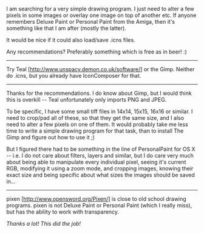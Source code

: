 I am searching for a very simple drawing program. I just need to alter a few pixels in some images or overlay one image on top of another etc.
If anyone remembers Deluxe Paint or Personal Paint from the Amiga, then it's something like that I am after (mostly the latter).

It would be nice if it could also load/save .icns files.

Any recommendations? Preferably something which is free as in beer! :)

----

Try Teal [http://www.unspacy.demon.co.uk/software/] or the Gimp. Neither do .icns, but you already have IconComposer for that.

----

Thanks for the recommendations. I do know about Gimp, but I would think this is overkill -- Teal unfortunately only imports PNG and JPEG.

To be specific, I have some small tiff files in 14x14, 15x15, 16x16 or similar. I need to crop/pad all of these, so that they get the same size, and I also need to alter a few pixels on one of them.  It would probably take me less time to write a simple drawing program for that task, than to install The Gimp and figure out how to use it ;)

But I figured there had to be something in the line of PersonalPaint for OS X -- i.e. I do not care about filters, layers and similar, but I do care very much about being able to manipulate every individual pixel, seeing it's current RGB, modifying it using a zoom mode, and cropping images, knowing their exact size and being specific about what sizes the images should be saved in...

----

pixen [http://www.opensword.org/Pixen/] is close to old school drawing programs. pixen is not Deluxe Paint or Personal Paint (which I really miss), but has the ability to work with transparency.

*Thanks a lot! This did the job!*
